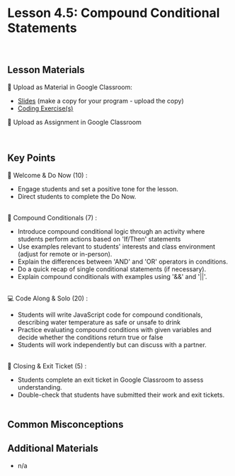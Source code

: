 # Lesson 4.5: Compound Conditional Statements

<br>

## Lesson Materials

📖 Upload as Material in Google Classroom:
- [Slides](https://docs.google.com/presentation/d/1ts0BzWHYQhziF-h-MlKS3RUuMihS58w2Jna2yq4TwEs/copy) (make a copy for your program - upload the copy)
- [Coding Exercise(s)](https://github.com/Nextech-Catapults/int-u4l5-student-exercises)

📝 Upload as Assignment in Google Classroom

<br>


## Key Points

👋 Welcome & Do Now (10) :
- Engage students and set a positive tone for the lesson.
- Direct students to complete the Do Now.<br><br>

🔀 Compound Conditionals (7) :
- Introduce compound conditional logic through an activity where students perform actions based on 'If/Then' statements
- Use examples relevant to students' interests and class environment (adjust for remote or in-person).
- Explain the differences between 'AND' and 'OR' operators in conditions.
- Do a quick recap of single conditional statements (if necessary).
- Explain compound conditionals with examples using '&&' and '||'.<br><br>

💻 Code Along & Solo (20) : 
- Students will write JavaScript code for compound conditionals, describing water temperature as safe or unsafe to drink
- Practice evaluating compound conditions with given variables and decide whether the conditions return true or false
- Students will work independently but can discuss with a partner.<br><br>

👋 Closing & Exit Ticket (5) : 
- Students complete an exit ticket in Google Classroom to assess understanding.
- Double-check that students have submitted their work and exit tickets.<br><br>


## Common Misconceptions


## Additional Materials
- n/a
